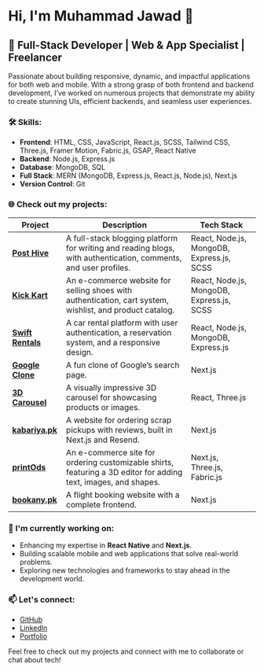 # Hi, I'm Muhammad Jawad 👋

## 🚀 Full-Stack Developer | Web & App Specialist | Freelancer

Passionate about building responsive, dynamic, and impactful applications for both web and mobile. With a strong grasp of both frontend and backend development, I’ve worked on numerous projects that demonstrate my ability to create stunning UIs, efficient backends, and seamless user experiences.

### 🛠 Skills:
- **Frontend**: HTML, CSS, JavaScript, React.js, SCSS, Tailwind CSS, Three.js, Framer Motion, Fabric.js, GSAP, React Native
- **Backend**: Node.js, Express.js
- **Database**: MongoDB, SQL
- **Full Stack**: MERN (MongoDB, Express.js, React.js, Node.js), Next.js
- **Version Control**: Git

### 🌐 Check out my projects:

| Project | Description | Tech Stack |
| ------- | ----------- | ---------- |
| [**Post Hive**](https://posthive-phi.vercel.app/) | A full-stack blogging platform for writing and reading blogs, with authentication, comments, and user profiles. | React, Node.js, MongoDB, Express.js, SCSS |
| [**Kick Kart**](https://kickkart.vercel.app/) | An e-commerce website for selling shoes with authentication, cart system, wishlist, and product catalog. | React, Node.js, MongoDB, Express.js, SCSS |
| [**Swift Rentals**](https://swift-rentals.vercel.app/) | A car rental platform with user authentication, a reservation system, and a responsive design. | React, Node.js, MongoDB, Express.js |
| [**Google Clone**](https://google-clone-pied-seven.vercel.app/) | A fun clone of Google’s search page. | Next.js |
| [**3D Carousel**](https://fruity-omega.vercel.app/) | A visually impressive 3D carousel for showcasing products or images. | React, Three.js |
| [**kabariya.pk**](https://kabariya.pk/) | A website for ordering scrap pickups with reviews, built in Next.js and Resend. | Next.js |
| [**printOds**](https://printods.com/) | An e-commerce site for ordering customizable shirts, featuring a 3D editor for adding text, images, and shapes. | Next.js, Three.js, Fabric.js |
| [**bookany.pk**](https://bookany.pk/) | A flight booking website with a complete frontend. | Next.js |

### 🌱 I'm currently working on:
- Enhancing my expertise in **React Native** and **Next.js**.
- Building scalable mobile and web applications that solve real-world problems.
- Exploring new technologies and frameworks to stay ahead in the development world.

### 📫 Let's connect:
- [GitHub](https://github.com/YourGitHubUsername)
- [LinkedIn](https://www.linkedin.com/in/YourLinkedInProfile/)
- [Portfolio](https://YourPortfolio.com)

Feel free to check out my projects and connect with me to collaborate or chat about tech!
